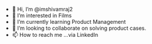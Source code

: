- 👋 Hi, I’m @imshivamraj2
- 👀 I’m interested in Films
- 🌱 I’m currently learning Product Management
- 💞️ I’m looking to collaborate on solving product cases.
- 📫 How to reach me ...via LinkedIn

<!---
imshivamraj2/imshivamraj2 is a ✨ special ✨ repository because its `README.md` (this file) appears on your GitHub profile.
You can click the Preview link to take a look at your changes.
--->
